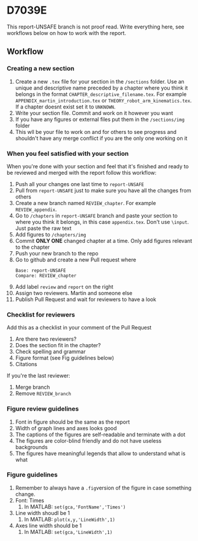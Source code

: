 # D7039E
This report-UNSAFE branch is not proof read. 
Write everything here, see workflows below on how to work with the report. 

## Workflow
### Creating a new section
1. Create a new `.tex` file for your section in the `/sections` folder. Use an unique and descriptive name preceded by a chapter where you think it belongs in the format `CHAPTER_descriptive_filename.tex`. For example `APPENDIX_martin_introduction.tex` or `THEORY_robot_arm_kinematics.tex`. If a chapter doesnt exist set it to `UNKNOWN`.
2. Write your section file. Commit and work on it however you want
3. If you have any figures or external files put them in the `/sections/img` folder 
4. This wll be your file to work on and for others to see progress and shouldn't have any merge conflict if you are the only one working on it

### When you feel satisfied with your section
When you're done with your section and feel that it's finished and ready to be reviewed and merged with the report follow this workflow:
1. Push all your changes one last time to `report-UNSAFE`
2. Pull from `report-UNSAFE` just to make sure you have all the changes from others
3. Create a new branch named `REVIEW_chapter`. For example `REVIEW_appendix`.
4. Go to `/chapters` in `report-UNSAFE` branch and paste your section to where you think it belongs, in this case `appendix.tex`. Don't use `\input`. Just paste the raw text
5. Add figures to `/chapters/img`
6. Commit __ONLY ONE__ changed chapter at a time. Only add figures relevant to the chapter
7. Push your new branch to the repo
8. Go to github and create a new Pull request where
   ```
   Base: report-UNSAFE
   Compare: REVIEW_chapter
   ```
9. Add label `review` and `report` on the right
10. Assign two reviewers. Martin and someone else
11. Publish Pull Request and wait for reviewers to have a look

### Checklist for reviewers
Add this as a checklist in your comment of the Pull Request
1. Are there two reviewers?
2. Does the section fit in the chapter?
3. Check spelling and grammar
4. Figure format (see Fig guidelines below)
5. Citations

If you're the last reviewer:
1. Merge branch
2. Remove `REVIEW_branch`

### Figure review guidelines
1. Font in figure should be the same as the report 
2. Width of graph lines and axes looks good
3. The captions of the figures are self-readable and terminate with a dot
4. The figures are color-blind friendly and do not have useless backgrounds
5. The figures have meaningful legends that allow to understand what is what

### Figure guidelines
1. Remember to always have a `.fig`version of the figure in case something change. 
2. Font: Times
   1. In MATLAB: `set(gca,'FontName','Times')`
3. Line width shoudl be 1
   1. In MATLAB: `plot(x,y,'LineWidth',1)`
4. Axes line width should be 1
   1. In MATLAB: `set(gca,'LineWidth',1)`
    


